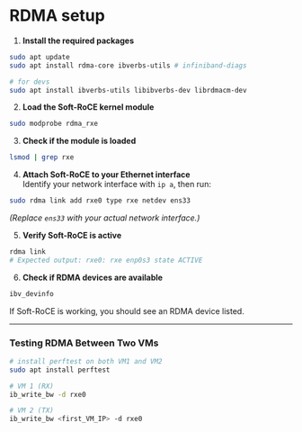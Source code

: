 
# RDMA setup

1. **Install the required packages**  
```bash
sudo apt update
sudo apt install rdma-core ibverbs-utils # infiniband-diags

# for devs
sudo apt install ibverbs-utils libibverbs-dev librdmacm-dev
```

2. **Load the Soft-RoCE kernel module**  
```bash
sudo modprobe rdma_rxe
```

3. **Check if the module is loaded**  
```bash
lsmod | grep rxe
```

4. **Attach Soft-RoCE to your Ethernet interface**  
Identify your network interface with `ip a`, then run:  
```bash 
sudo rdma link add rxe0 type rxe netdev ens33
```
_(Replace `ens33` with your actual network interface.)_

5. **Verify Soft-RoCE is active**  
```bash
rdma link
# Expected output: rxe0: rxe enp0s3 state ACTIVE
```

6. **Check if RDMA devices are available**  
```bash
ibv_devinfo
```
If Soft-RoCE is working, you should see an RDMA device listed.

---

### **Testing RDMA Between Two VMs**


```bash
# install perftest on both VM1 and VM2
sudo apt install perftest

# VM 1 (RX)
ib_write_bw -d rxe0

# VM 2 (TX)
ib_write_bw <first_VM_IP> -d rxe0
```



